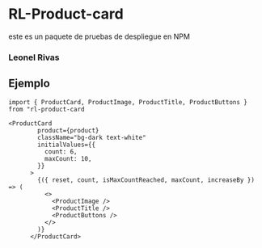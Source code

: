 # RL-Product-card

este es un paquete de pruebas de despliegue en NPM

### Leonel Rivas

## Ejemplo

```
import { ProductCard, ProductImage, ProductTitle, ProductButtons } from "rl-product-card
```

```
<ProductCard
        product={product}
        className="bg-dark text-white"
        initialValues={{
          count: 6,
          maxCount: 10,
        }}
      >
        {({ reset, count, isMaxCountReached, maxCount, increaseBy }) => (
          <>
            <ProductImage />
            <ProductTitle />
            <ProductButtons />
          </>
        )}
      </ProductCard>

```
